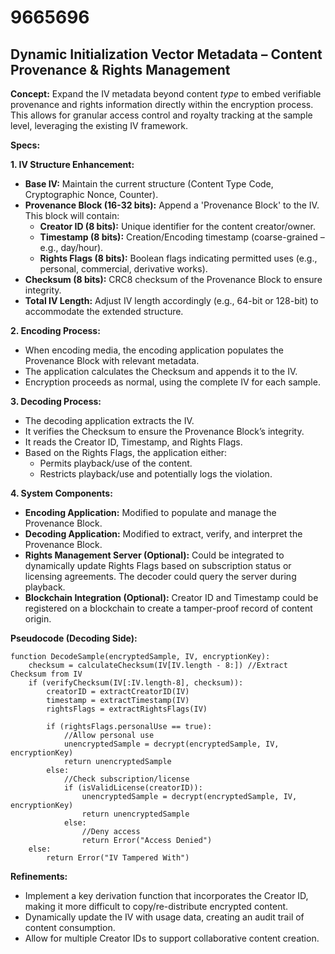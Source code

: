 # 9665696

## Dynamic Initialization Vector Metadata – Content Provenance & Rights Management

**Concept:** Expand the IV metadata beyond content *type* to embed verifiable provenance and rights information directly within the encryption process. This allows for granular access control and royalty tracking at the sample level, leveraging the existing IV framework.

**Specs:**

**1. IV Structure Enhancement:**

*   **Base IV:** Maintain the current structure (Content Type Code, Cryptographic Nonce, Counter).
*   **Provenance Block (16-32 bits):** Append a 'Provenance Block' to the IV. This block will contain:
    *   **Creator ID (8 bits):**  Unique identifier for the content creator/owner.
    *   **Timestamp (8 bits):**  Creation/Encoding timestamp (coarse-grained – e.g., day/hour).
    *   **Rights Flags (8 bits):**  Boolean flags indicating permitted uses (e.g., personal, commercial, derivative works).
*   **Checksum (8 bits):**  CRC8 checksum of the Provenance Block to ensure integrity.
*   **Total IV Length:**  Adjust IV length accordingly (e.g., 64-bit or 128-bit) to accommodate the extended structure.

**2. Encoding Process:**

*   When encoding media, the encoding application populates the Provenance Block with relevant metadata.
*   The application calculates the Checksum and appends it to the IV.
*   Encryption proceeds as normal, using the complete IV for each sample.

**3. Decoding Process:**

*   The decoding application extracts the IV.
*   It verifies the Checksum to ensure the Provenance Block’s integrity.
*   It reads the Creator ID, Timestamp, and Rights Flags.
*   Based on the Rights Flags, the application either:
    *   Permits playback/use of the content.
    *   Restricts playback/use and potentially logs the violation.

**4. System Components:**

*   **Encoding Application:** Modified to populate and manage the Provenance Block.
*   **Decoding Application:** Modified to extract, verify, and interpret the Provenance Block.
*   **Rights Management Server (Optional):**  Could be integrated to dynamically update Rights Flags based on subscription status or licensing agreements.  The decoder could query the server during playback.
*   **Blockchain Integration (Optional):** Creator ID and Timestamp could be registered on a blockchain to create a tamper-proof record of content origin.

**Pseudocode (Decoding Side):**

```
function DecodeSample(encryptedSample, IV, encryptionKey):
    checksum = calculateChecksum(IV[IV.length - 8:]) //Extract Checksum from IV
    if (verifyChecksum(IV[:IV.length-8], checksum)):
        creatorID = extractCreatorID(IV)
        timestamp = extractTimestamp(IV)
        rightsFlags = extractRightsFlags(IV)

        if (rightsFlags.personalUse == true):
            //Allow personal use
            unencryptedSample = decrypt(encryptedSample, IV, encryptionKey)
            return unencryptedSample
        else:
            //Check subscription/license
            if (isValidLicense(creatorID)):
                unencryptedSample = decrypt(encryptedSample, IV, encryptionKey)
                return unencryptedSample
            else:
                //Deny access
                return Error("Access Denied")
    else:
        return Error("IV Tampered With")
```

**Refinements:**

*   Implement a key derivation function that incorporates the Creator ID, making it more difficult to copy/re-distribute encrypted content.
*   Dynamically update the IV with usage data, creating an audit trail of content consumption.
*   Allow for multiple Creator IDs to support collaborative content creation.